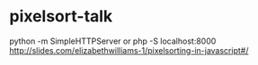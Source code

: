 # pixelsort-talk
python -m SimpleHTTPServer or php -S localhost:8000
http://slides.com/elizabethwilliams-1/pixelsorting-in-javascript#/

